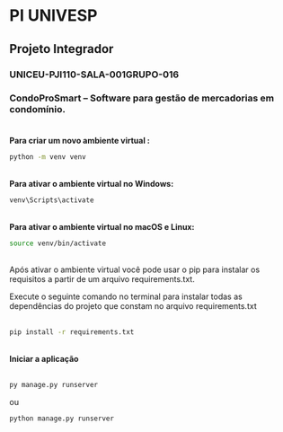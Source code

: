 # PI UNIVESP
## Projeto Integrador
### UNICEU-PJI110-SALA-001GRUPO-016
### CondoProSmart – Software para gestão de mercadorias em condomínio. <br><br>




<strong> Para criar um novo ambiente virtual : </strong>
```bash	
python -m venv venv
```


<br><strong> Para ativar o ambiente virtual no Windows: </strong>
```bash	
venv\Scripts\activate
```


<br><strong> Para ativar o ambiente virtual no macOS e Linux: </strong>
```bash
source venv/bin/activate 
```

<br>
Após ativar o ambiente virtual você pode usar o pip para instalar os requisitos a partir de um arquivo requirements.txt. 

Execute o seguinte comando no terminal para instalar todas as dependências do projeto que constam no arquivo requirements.txt
<br><br>
```bash
pip install -r requirements.txt
```


<br><strong> Iniciar a aplicação </strong><br><br>
```bash
py manage.py runserver
```
ou 
```bash
python manage.py runserver
```


